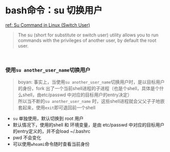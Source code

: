 # bash命令：su 切换用户
[ref: Su Command in Linux (Switch User)](https://linuxize.com/post/su-command-in-linux/)  

> The su (short for substitute or switch user) utility allows you to run commands with the privileges of another user, by default the root user.  
<br>

### 使用`su another_user_name`切换用户
> boyan: 事实上，当使用`su another_user_name`切换用户时，是以目标用户的身份，fork 出了一个当前shell进程的子进程（也是个shell，具体是个什么shell，由etc/passwd 中对应的目标用户的entry决定）  
所以当不断的`su another_user_name` 时，这些shell进程就会父父子子地嵌套起来，使用`exit`即可退回前一个shell  

- `su` 单独使用，默认切换到 root 用户  
- 默认情况下，使用的shell 和 环境变量，是由 etc/passwd 中对应的目标用户的entry定义的，并不会load ~/.bashrc
- pwd 不会变化  
- 可以使用`whoami`命令随时查看当前身份  


